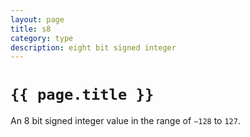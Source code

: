 ```yaml
---
layout: page
title: s8
category: type
description: eight bit signed integer
---
```


# `{{ page.title }}`

An 8 bit signed integer value in the range of `−128` to `127`.
